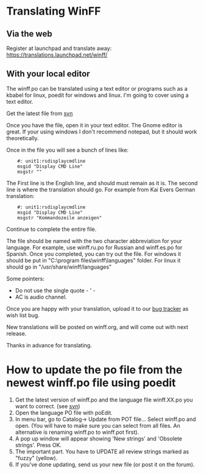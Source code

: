 # Translating WinFF #

## Via the web ##
Register at launchpad and translate away: https://translations.launchpad.net/winff/

## With your local editor ##
The winff.po can be translated using a text editor or programs such as a kbabel for linux, poedit for windows and linux. I'm going to cover using a text editor.

Get the latest file from [svn](http://code.google.com/p/winff/source/checkout)

Once you have the file, open it in your text editor. The Gnome editor is great. If your using windows I don't recommend notepad, but it should work theoretically.


Once in the file you will see a bunch of lines like:


```
    #: unit1:rsdisplaycmdline
    msgid "Display CMD Line"
    msgstr "" 
```


The First line is the English line, and should must remain as it is. The second line is where the translation should go. For example from Kai Evers German translation:


```
    #: unit1:rsdisplaycmdline
    msgid "Display CMD Line"
    msgstr "Kommandozeile anzeigen" 
```


Continue to complete the entire file.

The file should be named with the two character abbreviation for your language. For example, use winff.ru.po for Russian and winff.es.po for Spanish. Once you completed, you can try out the file. For windows it should be put in "C:\program files\winff\languages" folder. For linux it should go in "/usr/share/winff/languages"



Some pointers:

  * Do not use the single quote - ' -
  * AC is audio channel.

Once you are happy with your translation, upload it to our [bug tracker](http://code.google.com/p/winff/issues/list) as wish list bug.

New translations will be posted on winff.org, and will come out with next release.

Thanks in advance for translating.

# How to update the po file from the newest winff.po file using poedit #

  1. Get the latest version of winff.po and the language file winff.XX.po you want to correct. (see [svn](http://code.google.com/p/winff/source/browse/#svn/trunk/%20winff%20--username%20bggmtt/languages))
  1. Open the language PO file with poEdit.
  1. In menu bar, go to Catalog-> Update from POT file... Select winff.po and open. (You will have to make sure you can select from all files. An alternative is renaming winff.po to winff.pot first).
  1. A pop up window will appear showing 'New strings' and 'Obsolete strings'. Press OK.
  1. The important part. You have to UPDATE all review strings marked as "fuzzy" (yellow).
  1. If you've done updating, send us your new file (or post it on the forum).